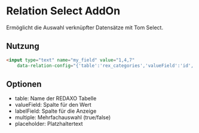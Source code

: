 # Relation Select AddOn

Ermöglicht die Auswahl verknüpfter Datensätze mit Tom Select.

## Nutzung

```html
<input type="text" name="my_field" value="1,4,7" 
    data-relation-config="{'table':'rex_categories','valueField':'id','labelField':'name','sortable':true,'multiple':true,'placeholder':'Bitte wählen...'}">
```

## Optionen

- table: Name der REDAXO Tabelle
- valueField: Spalte für den Wert
- labelField: Spalte für die Anzeige
- multiple: Mehrfachauswahl (true/false)
- placeholder: Platzhaltertext
